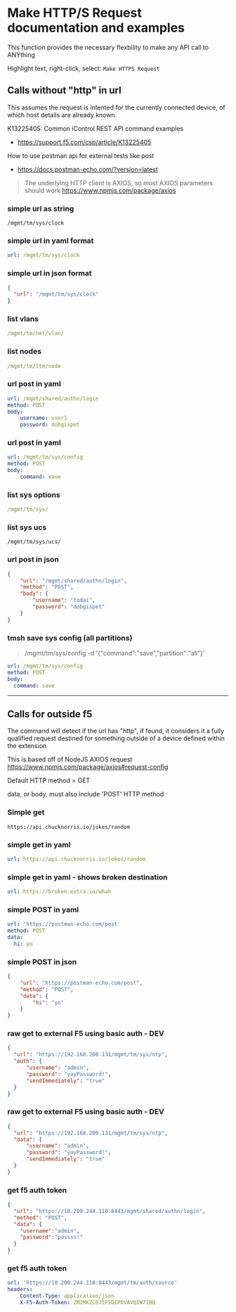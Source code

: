 
# Make HTTP/S Request documentation and examples

This function provides the necessary flexbility to make any API call to ANYthing

Highlight text, right-click, select: `Make HTTPS Request`



## Calls without "http" in url

This assumes the request is intented for the currently connected device, of which host details are already known.

K13225405: Common iControl REST API command examples
- https://support.f5.com/csp/article/K13225405

How to use postman api for external tests like post
- https://docs.postman-echo.com/?version=latest


>The underlying HTTP client is AXIOS, so most AXIOS parameters should work
https://www.npmjs.com/package/axios

### simple url as string
```url
/mgmt/tm/sys/clock
```

### simple url in yaml format
```yaml
url: /mgmt/tm/sys/clock
```

### simple url in json format
```json
{
  "url": "/mgmt/tm/sys/clock"
}
```

### list vlans
```yaml
/mgmt/tm/net/vlan/
```

### list nodes
```yaml
/mgmt/tm/ltm/node
```



### url post in yaml
```yaml
url: /mgmt/shared/authn/login
method: POST
body:
    username: user1
    password: dobgispet
```

### url post in yaml
```yaml
url: /mgmt/tm/sys/config
method: POST
body:
    command: save
```

### list sys options
```yaml
/mgmt/tm/sys/
```

### list sys ucs
```
/mgmt/tm/sys/ucs/
```

### url post in json
```json
{
    "url": "/mgmt/shared/authn/login",
    "method": "POST",
    "body": {
        "username": "todai",
        "password": "dobgispet"
    }
}
```

### tmsh save sys config (all partitions)
> <POST> /mgmt/tm/sys/config  -d '{"command":"save","partition":"all"}'

```yaml
url: /mgmt/tm/sys/config
method: POST
body:
  command: save
```

---

## Calls for outside f5

The command will detect if the url has "http", if found, it considers it a fully qualified request destined for something outside of a device defined within the extension

This is based off of NodeJS AXIOS request
https://www.npmjs.com/package/axios#request-config

Default HTTP method = GET

data, or body, must also include 'POST' HTTP method

### Simple get
```
https://api.chucknorris.io/jokes/random
```

### simple get in yaml
```yaml
url: https://api.chucknorris.io/jokes/random
```

### simple get in yaml - shows broken destination
```yaml
url: https://broken.extra.io/whah
```

### simple POST in yaml
```yaml
url: 'https://postman-echo.com/post'
method: POST
data:
  hi: yo
```

### simple POST in json
```json
{
    "url": "https://postman-echo.com/post",
    "method": "POST",
    "data": {
        "hi": "yo"
    }
}
```


### raw get to external F5 using basic auth - DEV
```json
{
  "url": "https://192.168.200.131/mgmt/tm/sys/ntp",
  "auth": {
      "username": "admin",
      "password": "yayPassword!",
      "sendImmediately": "true"
  }
}
```



### raw get to external F5 using basic auth - DEV
```json
{
  "url": "https://192.168.200.131/mgmt/tm/sys/ntp",
  "data": {
      "username": "admin",
      "password": "yayPassword!",
      "sendImmediately": "true"
  }
}
```


### get f5 auth token
```json
{
  "url": "https://10.200.244.110:8443/mgmt/shared/authn/login",
  "method": "POST",
  "data": {
    "username":"admin",
    "password":"passss!"
  }
}
```


### get f5 auth token
```yaml
url: 'https://10.200.244.110:8443/mgmt/tm/auth/source'
headers:
    Content-Type: application/json
    X-F5-Auth-Token: ZM2MKZCDJ5FSDIPDVAVQIW7IBQ

```
